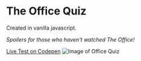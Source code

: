 # The Office Quiz

Created in vanilla javascript.

*Spoilers for those who haven't watched The Office!*

[Live Test on Codepen](https://codepen.io/jfracas/pen/QWKryoZ "The Office Quiz")
![Image of Office Quiz](https://i.ibb.co/WDrvdPQ/Screen-Shot-2021-01-08-at-9-38-20-AM.png)
